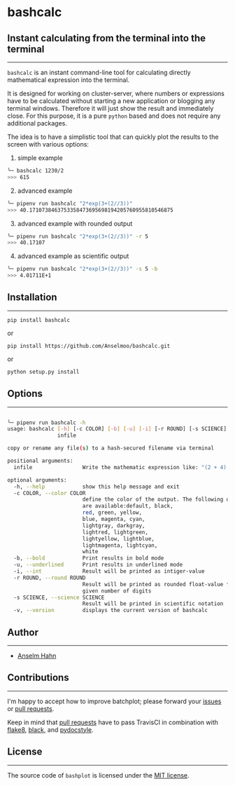 # bashcalc
## Instant calculating from the terminal into the terminal
---

`bashcalc` is an instant command-line tool for calculating directly mathematical expression into the terminal. 

It is designed for working on cluster-server, where numbers or expressions have to be calculated without starting a new application or blogging any terminal windows. Therefore it will just show the result and immediately close. For this purpose,  it is a pure `python` based and does not require any additional packages.

The idea is to have a simplistic tool that can quickly plot the results to the screen with various options:
1. simple example
```bash
╰─ bashcalc 1230/2
>>> 615
```
2. advanced example

```bash
╰─ pipenv run bashcalc "2*exp(3+(2//3))"
>>> 40.1710738463753358473695698194205760955810546875
```
3. advanced example with rounded output
```bash
╰─ pipenv run bashcalc "2*exp(3+(2//3))" -r 5
>>> 40.17107
```

4. advanced example as scientific output
```bash
╰─ pipenv run bashcalc "2*exp(3+(2//3))" -s 5 -b
>>> 4.01711E+1
```

## Installation
---
```pip install bashcalc```

or

```pip install https://github.com/Anselmoo/bashcalc.git```

or 

```bash
python setup.py install
```

## Options
---

```bash

╰─ pipenv run bashcalc -h
usage: bashcalc [-h] [-c COLOR] [-b] [-u] [-i] [-r ROUND] [-s SCIENCE] [-v]
                infile

copy or rename any file(s) to a hash-secured filename via terminal

positional arguments:
  infile                Write the mathematic expression like: "(2 + 4) * 3"

optional arguments:
  -h, --help            show this help message and exit
  -c COLOR, --color COLOR
                        define the color of the output. The following options
                        are available:default, black,
                        red, green, yellow,
                        blue, magenta, cyan,
                        lightgray, darkgray,
                        lightred, lightgreen,
                        lightyellow, lightblue,
                        lightmagenta, lightcyan,
                        white
  -b, --bold            Print results in bold mode
  -u, --underlined      Print results in underlined mode
  -i, --int             Result will be printed as intiger-value
  -r ROUND, --round ROUND
                        Result will be printed as rounded float-value for
                        given number of digits
  -s SCIENCE, --science SCIENCE
                        Result will be printed in scientific notation
  -v, --version         displays the current version of bashcalc
```
## Author
---

 * [Anselm Hahn](https://github.com/Anselmoo)

## Contributions
---

I'm happy to accept how to improve batchplot; please forward your [issues](https://github.com/Anselmoo/bashcalc/issues) or [pull requests](https://github.com/Anselmoo/bashcalc/pulls).

Keep in mind that [pull requests](https://github.com/Anselmoo/bashcalc/pulls) have to pass TravisCI in combination with [flake8](https://github.com/PyCQA/flake8), [black](https://github.com/psf/black), and [pydocstyle](https://github.com/PyCQA/pydocstyle).

## License
---

The source code of `bashplot` is licensed under the [MIT license](https://github.com/Anselmoo/bashcalc/blob/master/LICENSE).
